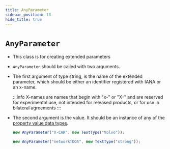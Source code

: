 ```yaml
---
title: AnyParameter
sidebar_position: 13
hide_title: true
---
```


# `AnyParameter`

- This class is for creating extended parameters

- `AnyParameter` should be called with two arguments.

- The first argument of type string, is the name of the extended parameter, which should be either an identifier registered with IANA or an x-name.

  :::info
  X-names are names that begin with "x-" or "X-" and are reserved for experimental use, not intended for released products, or for use in bilateral agreements
  :::

- The second argument is the value. It should be an instance of any of the [property value data types](/documentation/values/intro).

  ```js
  new AnyParameter("X-CAR", new TextType("Volvo"));

  new AnyParameter("networkTDOA", new TextType("strong"));
  ```
